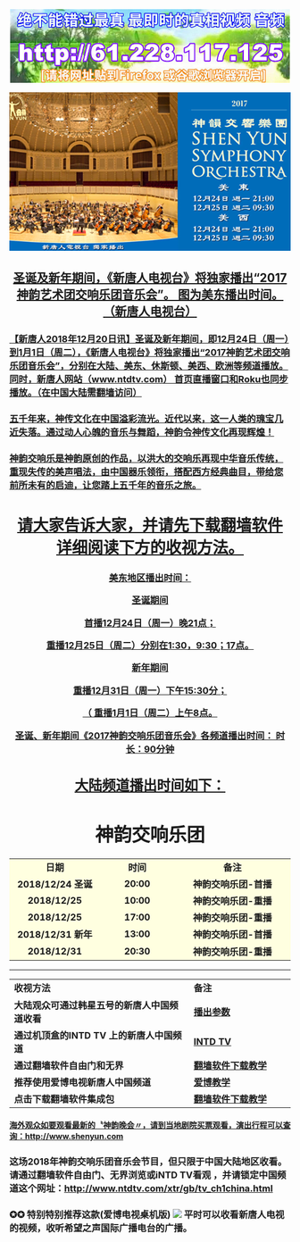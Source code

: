 
<div align="center"><a href="http://61.228.117.125/sy"><img src="https://github.com/gofun72/telove/blob/master/img/20181219tl.jpg" width="880"><p></p></div>



<div align="center"><a href="http://61.228.117.125/sy"><img src="https://github.com/gofun72/telove/blob/master/img/sym.jpg" width="880"><p></p><h2>圣诞及新年期间，《新唐人电视台》将独家播出“2017神韵艺术团交响乐团音乐会”。
	图为美东播出时间。（新唐人电视台）</h2></div>

<h3><h3>【新唐人2018年12月20日讯】圣诞及新年期间，即12月24日（周一）到1月1日（周二），《新唐人电视台》将独家播出“2017神韵艺术团交响乐团音乐会”，分别在大陆、美东、休斯顿、美西、欧洲等频道播放。同时，新唐人网站（www.ntdtv.com） 首页直播窗口和Roku也同步播放。（在中国大陆需翻墙访问）</h3>

<h3>五千年来，神传文化在中国溢彩流光。近代以来，这一人类的瑰宝几近失落。通过动人心魄的音乐与舞蹈，神韵令神传文化再现辉煌！</h3>

<h3>神韵交响乐是神韵原创的作品，以洪大的交响乐再现中华音乐传统，重现失传的美声唱法，由中国器乐领衔，搭配西方经典曲目，带给您前所未有的启迪，让您踏上五千年的音乐之旅。</h3></div>
<p></p>

<div align="center">
<h1><a href="https://github.com/gofun72/telove/blob/master/soft.md">请大家告诉大家，并请先下载翻墙软件 详细阅读下方的收视方法。</h1></div>

<h3><div align="center">美东地区播出时间：<p>

圣诞期间

   首播12月24日（周一）晚21点；
   
   重播12月25日（周二）分别在1:30，9:30；17点。

新年期间

   重播12月31日（周一）下午15:30分；
   
（ 重播1月1日（周二）上午8点。

圣诞、新年期间《2017神韵交响乐团音乐会》各频道播出时间：
时长：90分钟 </div><h3>

<div align="center"><h2><a href="http://www.ntdtv.com/xtr/gb/tv_ch1china.html">大陆频道播出时间如下：</a></h2></div>

<div align="center"><h1>神韵交响乐团</h1></div><p></p>


<table width = 90%>
				<tr style="background:lightyellow;text-align:center">
					<td width="220">日期</td>
					<td width="220">时间</td>
					<td width="440">备注</td>
				</tr>
				<tr style="background:lightyellow;text-align:center">
					<td>2018/12/24 圣诞</td>
					<td>20:00</td>
					<td>神韵交响乐团-首播</td>
				</tr>
	                          <tr style="background:lightyellow;text-align:center">
					<td>2018/12/25 </td>
					<td>10:00</td>
					<td>神韵交响乐团-重播</td>
				</tr>	
	  			<tr style="background:lightyellow;text-align:center">
					<td>2018/12/25 </td>
					<td>17:00</td>
					<td>神韵交响乐团-重播</td>
				</tr>
				<tr style="background:lightyellow;text-align:center">
					<td>2018/12/31 新年</td>
					<td>13:00</td>
					<td>神韵交响乐团-首播</td>
				</tr>
				<tr style="background:lightyellow;text-align:center">
					<td>2018/12/31</td>
					<td>20:30</td>
					<td>神韵交响乐团-重播</td>
				</tr>
</table>
<p></p>
<hr>
<table>
<tr>
    <td width=590;>收视方法</td>
    <td width=300;>备注</td>
</tr>
<tr>
    <td>大陆观众可通过韩星五号的新唐人中国频道收看</td>
    <td><a target="_blank" href='https://github.com/gofun72/telove/blob/master/she-1.md'>播出参数</a></td>
</tr>
	
<tr>
    <td>通过机顶盒的INTD TV 上的新唐人中国频道</td>
    <td><a target="_blank" href='https://github.com/gofun72/telove/blob/master/soft/iNTD_TVsp1(2.1.13).apk?raw=true'>INTD TV </a></td>
</tr>
<tr>
    <td>通过翻墙软件自由门和无界</td>
    <td><a target="_blank" href='https://github.com/gofun72/telove/blob/master/ff.md'>翻墙软件下载教学</a></td>
</tr>
<tr>
    <td>推荐使用爱博电视新唐人中国频道</td>
    <td><a href="https://github.com/gofun72/telove/blob/master/mp4/shen/ippotvm.mp4?raw=true">爱博教学</a>


</td>
</tr>
<tr>
    <td>点击下载翻墙软件集成包</td>
    <td><a target="_blank" href='https://github.com/gofun72/telove/blob/master/ff.md'>翻墙软件下载教学</a></td>
</tr>
</table>

<h4><a href="http://www.shenyun.com">海外观众如要观看最新的〝神韵晚会〃，请到当地剧院买票观看，演出行程可以查询：http://www.shenyun.com</a></h4>


<h3>这场2018年神韵交响乐团音乐会节目，但只限于中国大陆地区收看。 请通过翻墙软件自由门、无界浏览或iNTD TV看观
，并请锁定中国频道这个网址：<a href="http://www.ntdtv.com/xtr/gb/tv_ch1china.html">http://www.ntdtv.com/xtr/gb/tv_ch1china.html</a><h3>


<h3>✪✪ 特别特别推荐这款(爱博电视桌机版)
 <a href="https://github.com/j168/j688/blob/master/fq/Green_iPPOTV_n.exe?raw=true"><img src="https://github.com/j168/j688/blob/master/menu/ip.jpg" width="80"></a> 平时可以收看新唐人电视的视频，收听希望之声国际广播电台的广播。</h3>
  <br><br/>
